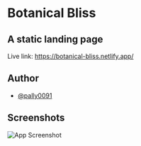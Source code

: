# Botanical Bliss

## A static landing page

Live link: https://botanical-bliss.netlify.app/

## Author

- [@pally0091](https://www.github.com/pally0091)

## Screenshots

![App Screenshot](https://i.ibb.co/j45J1mk/Screenshot-20230909-152259.png)

